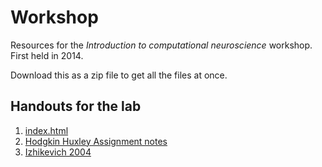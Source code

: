 # Workshop

Resources for the *Introduction to computational neuroscience*
workshop.  First held in 2014.

Download this as a zip file to get all the files at once.

## Handouts for the lab

1. [index.html](https://cdn.rawgit.com/sje30/cnw/master/index.html)
2. [Hodgkin Huxley Assignment notes](http://www.damtp.cam.ac.uk/user/sje30/teaching/r/spa3-2014.pdf)
3. [Izhikevich 2004](http://www.izhikevich.org/publications/whichmod.pdf)
